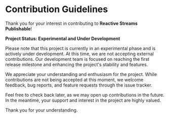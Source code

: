 # Contribution Guidelines

Thank you for your interest in contributing to **Reactive Streams Publishable**!

**Project Status: Experimental and Under Development**

Please note that this project is currently in an experimental phase and is actively under development.
At this time, we are not accepting external contributions. Our development team is focused on reaching
the first release milestone and enhancing the project's stability and features.

We appreciate your understanding and enthusiasm for the project. While contributions are not being accepted
at this moment, we welcome feedback, bug reports, and feature requests through the issue tracker.

Feel free to check back later, as we may open up contributions in the future. In the meantime, your support
and interest in the project are highly valued.

Thank you for your understanding.
